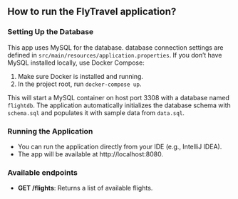 ## How to run the FlyTravel application?

### Setting Up the Database
This app uses MySQL for the database. database connection settings are defined in `src/main/resources/application.properties`. If you don’t have MySQL installed locally, use Docker Compose:
1. Make sure Docker is installed and running.
2. In the project root, run `docker-compose up`.

This will start a MySQL container on host port 3308 with a database named `flightdb`. The application automatically 
initializes the database schema with `schema.sql` and populates it with sample data from `data.sql`.

### Running the Application
- You can run the application directly from your IDE (e.g., IntelliJ IDEA).
- The app will be available at http://localhost:8080.

### Available endpoints
- **GET /flights**: Returns a list of available flights.